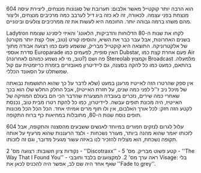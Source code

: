 604 הוא הרבה יותר קוקטייל מאשר אלבום: תערובת של סגנונות מנצחים, ליצירת עיסה מנצחת בפני עצמה. לכאורה, זה לא כזה ביג דיל לערבב כמה מרכיבים מנצחים, וליצור מהם משהו ברמה גבוהה יותר. החוכמה היא לעשות את זה ממרכיבים צולעים ובינוניים. 

Ladytron לקחו את שנות ה-80 הדלוחות והדביקות, הלאונג' והאיזי ליסנינג שצומח בשנים האחרונות, אבל עבר כבר את השיא, והוסיפו קורט (טוב, אולי קצת יותר מקורט) של אלקטרוניקה. התוצאה היא קוקטייל מבריק, שנשמע פעם כמו רצועה אבודה מתוך סדרת אוספי Europarade האין סופית, לפעמים כמו Dubstar, פעם אחרת קצת כמו Air (טוב, מי לא נשמע כמוהם לאחרונה?) פה ושם Stereolab וקמצוץ Broadcast מלמעלה. בהתאם, כמעט כמו כל להקה בסצנה, גם ליידיטרון מאובזרים בזמרת כריזמטית עם קול שמשתלט על הסאונד הכללי. 

אין ספק שהרטרו הזה לאייטיז מרענן במעט (שלא לדבר על כך שהוא התגשמות נבואתה של מיכל ניב ז''ל לפני כמה שנים, על חזרת האייטיז), אבל החלק החלש שלו הוא בכך שאחרי כמה שירים, נזכרים בעובדה המצערת שהדבר הכי חם בעולם המוזיקה של האייטיז, היה מכונת תופים עבשה. ליידיטרון, כמו כל להקת רטרו מבית טוב, נכנסת לקטע הזה חזק: לכל אורך האלבום, אין ולו תוף מרים אמיתי אחד. הכל הכל הכל מכונות תופים נוסח שנות ה-80, מתובלות במחיאות כף ברוח התקופה. 

604 עלול לגרום לנזקים חמורים במיוחד לאנשים ששבעים מהסצנה והתקופה, אבל לזכותו יאמר שהוא מהנה ביותר, מעורר נשכחות - ולצד הרעננות שהוא מרעיף על אותה תקופה נשכחת, הוא מצליח להזכיר לנו באיזה עשור מגעיל מדובר, וגם זה לזכותו. 

נקודות ציון חשובות: רצועה מס' 2 - ''Discotraxx'' - קטע פשוט מבריק. מס' 5 - ''The Way That I Found You'' - ראה ערך מס' 2. למקצוענים בלבד וחובבי Visage: בלי שאף אחד היה שם לב, אפשר היה להכניס לכאן את ''Fade to grey''.